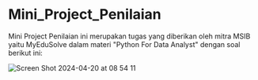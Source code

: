 # Mini_Project_Penilaian
Mini Project Penilaian ini merupakan tugas yang diberikan oleh mitra MSIB yaitu MyEduSolve dalam materi "Python For Data Analyst" dengan soal berikut ini:

![Screen Shot 2024-04-20 at 08 54 11](https://github.com/Rnovranza/Mini_Project_Penilaian/assets/121234567/29e3d770-6780-4ef1-a5ce-e3aba44f69a6)



